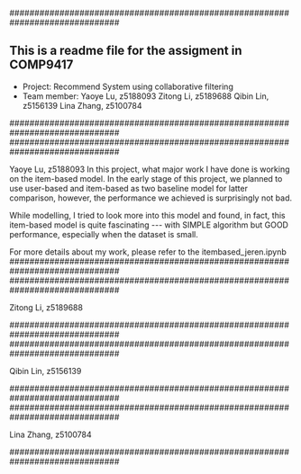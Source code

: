 ##############################################################################
## This is a readme file for the assigment in COMP9417
- Project: Recommend System using collaborative filtering
- Team member:
    Yaoye Lu, z5188093
    Zitong Li, z5189688
    Qibin Lin, z5156139
    Lina Zhang, z5100784





##############################################################################
##############################################################################



Yaoye Lu, z5188093
In this project, what major work I have done is working on the item-based model.
In the early stage of this project, we planned to use user-based and item-based as two baseline model for latter comparison, however, the performance we achieved is surprisingly not bad.

While modelling, I tried to look more into this model and found, in fact, this item-based model is quite fascinating --- with SIMPLE algorithm but GOOD performance, especially when the dataset is small.

For more details about my work, please refer to the itembased_jeren.ipynb 
##############################################################################
##############################################################################





Zitong Li, z5189688






##############################################################################
##############################################################################




Qibin Lin, z5156139






##############################################################################
##############################################################################




Lina Zhang, z5100784






##############################################################################